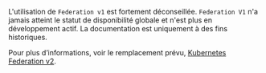 L'utilisation de `Federation v1` est fortement déconseillée.
`Federation V1` n'a jamais atteint le statut de disponibilité globale et n'est plus en développement actif.
La documentation est uniquement à des fins historiques.

Pour plus d’informations, voir le remplacement prévu, [Kubernetes Federation v2](https://github.com/kubernetes-sigs/federation-v2).
